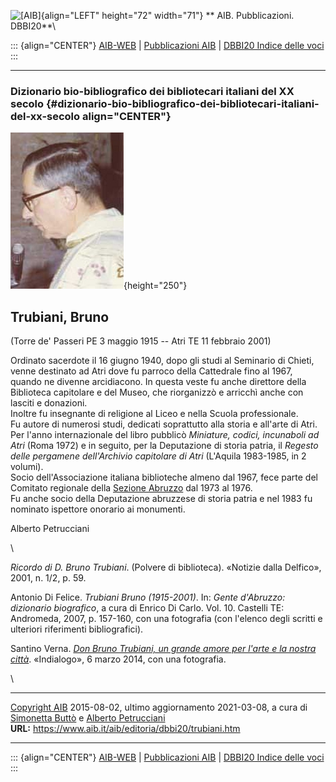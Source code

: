 ![\[AIB\]](/aib/wi/aibv72.gif){align="LEFT" height="72" width="71"}
** AIB. Pubblicazioni. DBBI20**\

::: {align="CENTER"}
[AIB-WEB](/) \| [Pubblicazioni AIB](/pubblicazioni/) \| [DBBI20 Indice
delle voci](dbbi20.htm)
:::

------------------------------------------------------------------------

### Dizionario bio-bibliografico dei bibliotecari italiani del XX secolo {#dizionario-bio-bibliografico-dei-bibliotecari-italiani-del-xx-secolo align="CENTER"}

![\[Ritratto\]](trubiani.jpg){height="250"}

## Trubiani, Bruno

(Torre de\' Passeri PE 3 maggio 1915 -- Atri TE 11 febbraio 2001)

Ordinato sacerdote il 16 giugno 1940, dopo gli studi al Seminario di
Chieti, venne destinato ad Atri dove fu parroco della Cattedrale fino al
1967, quando ne divenne arcidiacono. In questa veste fu anche direttore
della Biblioteca capitolare e del Museo, che riorganizzò e arricchì
anche con lasciti e donazioni.\
Inoltre fu insegnante di religione al Liceo e nella Scuola
professionale.\
Fu autore di numerosi studi, dedicati soprattutto alla storia e
all\'arte di Atri. Per l\'anno internazionale del libro pubblicò
*Miniature, codici, incunaboli ad Atri* (Roma 1972) e in seguito, per la
Deputazione di storia patria, il *Regesto delle pergamene dell\'Archivio
capitolare di Atri* (L\'Aquila 1983-1985, in 2 volumi).\
Socio dell\'Associazione italiana biblioteche almeno dal 1967, fece
parte del Comitato regionale della [Sezione
Abruzzo](/aib/stor/sezioni/abr.htm) dal 1973 al 1976.\
Fu anche socio della Deputazione abruzzese di storia patria e nel 1983
fu nominato ispettore onorario ai monumenti.

Alberto Petrucciani

\

*Ricordo di D. Bruno Trubiani*. (Polvere di biblioteca). «Notizie dalla
Delfico», 2001, n. 1/2, p. 59.

Antonio Di Felice. *Trubiani Bruno (1915-2001)*. In: *Gente d\'Abruzzo:
dizionario biografico*, a cura di Enrico Di Carlo. Vol. 10. Castelli TE:
Andromeda, 2007, p. 157-160, con una fotografia (con l\'elenco degli
scritti e ulteriori riferimenti bibliografici).

Santino Verna. [*Don Bruno Trubiani, un grande amore per l\'arte e la
nostra
città*](http://www.indialogo.info/index.php?option=com_content&view=article&id=499:don-bruno-trubiani&catid=47&Itemid=160).
«Indialogo», 6 marzo 2014, con una fotografia.

\

------------------------------------------------------------------------

[Copyright AIB](/su-questo-sito/dichiarazione-di-copyright-aib-web/)
2015-08-02, ultimo aggiornamento 2021-03-08, a cura di [Simonetta
Buttò](/aib/redazione3.htm) e [Alberto
Petrucciani](/su-questo-sito/redazione-aib-web/)\
**URL:** https://www.aib.it/aib/editoria/dbbi20/trubiani.htm

------------------------------------------------------------------------

::: {align="CENTER"}
[AIB-WEB](/) \| [Pubblicazioni AIB](/pubblicazioni/) \| [DBBI20 Indice
delle voci](dbbi20.htm)
:::
